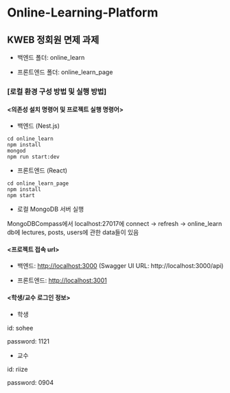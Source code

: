 # Online-Learning-Platform
KWEB 정회원 면제 과제
---

  
- 백엔드 폴더: online_learn

- 프론트엔드 폴더: online_learn_page
  

### [로컬 환경 구성 방법 및 실행 방법]


#### <의존성 설치 명령어 및 프로젝트 실행 명령어>



- 백엔드 (Nest.js)


```
cd online_learn
npm install
mongod
npm run start:dev
```


- 프론트엔드 (React)


```
cd online_learn_page
npm install
npm start
```


- 로컬 MongoDB 서버 실행


MongoDBCompass에서 localhost:27017에 connect -> refresh -> online_learn db에 lectures, posts, users에 관한 data들이 있음




#### <프로젝트 접속 url>

- 백엔드: <http://localhost:3000> (Swagger UI URL: http://localhost:3000/api)

  
- 프론트엔드: <http://localhost:3001>




#### <학생/교수 로그인 정보>



- 학생

id: sohee

password: 1121


- 교수

id: riize

password: 0904
